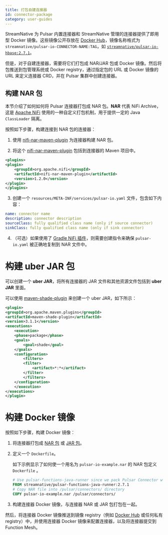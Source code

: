 ```yaml
---
title: 打包自建连接器
id: connector-package
category: user-guides
---
```


StreamNative 为 Pulsar 内置连接器和 StreamNative 管理的连接器提供了即用型 Docker 镜像。这些镜像公开存放在 [Docker Hub](https://hub.docker.com/)，镜像名称格式为 `streamnative/pulsar-io-CONNECTOR-NAME:TAG`，如 [`streamnative/pulsar-io-hbase:2.7.1`](https://hub.docker.com/r/streamnative/pulsar-io-hbase)。

但是，对于自建连接器，需要将它们打包成 NAR/JAR 包或 Docker 镜像。然后将包推送到包管理系统或 Docker registry，通过指定包的 URL 或 Docker 镜像的 URL 来定义连接器 CRD，并在 Pulsar 集群中创建连接器。

## 构建 NAR 包

本节介绍了如何如何将 Pulsar 连接器打包成 NAR 包。**NAR** 代表 NiFi Archive，这是 [Apache NiFi](https://nifi.apache.org/) 使用的一种自定义打包机制，用于提供一定的 Java `ClassLoader` 隔离。

按照如下步骤，构建连接到 NAR 包的连接器：

1. 使用 [nifi-nar-maven-plugin](https://mvnrepository.com/artifact/org.apache.nifi/nifi-nar-maven-plugin) 为连接器构建 NAR 包。

2. 将这个 [nifi-nar-maven-plugin](https://mvnrepository.com/artifact/org.apache.nifi/nifi-nar-maven-plugin) 包括到连接器的 Maven 项目中。

```xml
<plugins>
<plugin>
    <groupId>org.apache.nifi</groupId>
    <artifactId>nifi-nar-maven-plugin</artifactId>
    <version>1.2.0</version>
</plugin>
</plugins>
```

3. 创建一个 `resources/META-INF/services/pulsar-io.yaml` 文件，包含如下内容：

```yaml
name: connector name
description: connector description
sourceClass: fully qualified class name (only if source connector)
sinkClass: fully qualified class name (only if sink connector)
```

4. （可选）如果使用了 [Gradle NiFi 插件](https://github.com/sponiro/gradle-nar-plugin)，则需要创建指令来确保 `pulsar-io.yaml` 被正确地复制到 NAR 文件中。

# 构建 uber JAR 包 

可以创建一个 **uber JAR**，将所有连接器的 JAR 文件和其他资源文件包括到 **uber JAR** 里面。

可以使用 [maven-shade-plugin](https://maven.apache.org/plugins/maven-shade-plugin/examples/includes-excludes.html) 来创建一个 uber JAR，如下所示：

```xml
<plugin>
<groupId>org.apache.maven.plugins</groupId>
<artifactId>maven-shade-plugin</artifactId>
<version>3.1.1</version>
<executions>
    <execution>
    <phase>package</phase>
    <goals>
        <goal>shade</goal>
    </goals>
    <configuration>
        <filters>
        <filter>
            <artifact>*:*</artifact>
        </filter>
        </filters>
    </configuration>
    </execution>
</executions>
</plugin>
```

# 构建 Docker 镜像

按照如下步骤，构建 Docker 镜像：

1. 将连接器打包成 [NAR 包](#构建-nar-包) 或 [JAR 包](#构建-uber-jar-包 )。

2. 定义一个 `Dockerfile`。

    如下示例显示了如何使一个用名为 `pulsar-io-example.nar` 的 NAR 包定义 `Dockerfile` 。

    ```dockerfile
    # Use pulsar-functions-java-runner since we pack Pulsar Connector written in Java
    FROM streamnative/pulsar-functions-java-runner:2.7.1
    # Copy NAR file into /pulsar/connectors/ directory  
    COPY pulsar-io-example.nar /pulsar/connectors/
    ```

3. 构建连接器 Docker 镜像，与连接器 NAR 或 JAR 包打包在一起。

然后，将连接器 Docker 镜像推送到镜像 registry（例如 [Docker Hub](https://hub.docker.com/) 或任何私有 registry）中，并使用连接器 Docker 镜像来配置连接器，以及将连接器提交到 Function Mesh。
